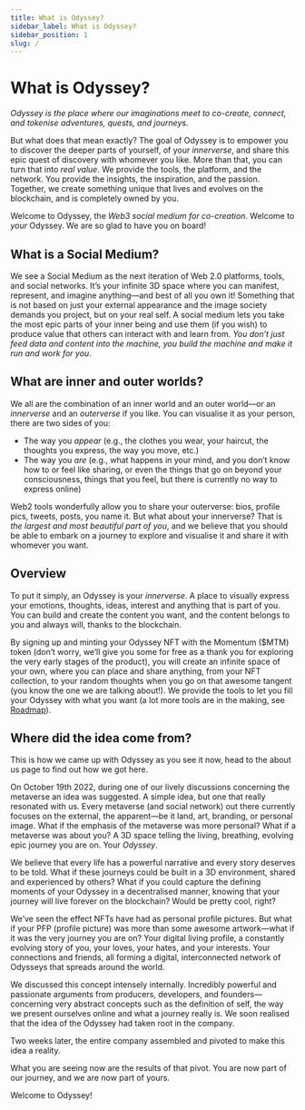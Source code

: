 ```yaml
---
title: What is Odyssey?
sidebar_label: What is Odyssey?
sidebar_position: 1
slug: /
---
```

# What is Odyssey?
*Odyssey is the place where our imaginations meet to co-create, connect, and tokenise adventures, quests, and journeys.*

But what does that mean exactly? The goal of Odyssey is to empower you to discover the deeper parts of yourself, of your *innerverse*, and share this epic quest of discovery with whomever you like. More than that, you can turn that into *real value*. We provide the tools, the platform, and the network. You provide the insights, the inspiration, and the passion. Together, we create something unique that lives and evolves on the blockchain, and is completely owned by you.

Welcome to Odyssey, the *Web3 social medium for co-creation*. Welcome to *your* Odyssey. We are so glad to have you on board!
## What is a Social Medium?
We see a Social Medium as the next iteration of Web 2.0 platforms, tools, and social networks. It’s your infinite 3D space where you can manifest, represent, and imagine anything—and best of all you own it! Something that is not based on just your external appearance and the image society demands you project, but on your real self. A social medium lets you take the most epic parts of your inner being and use them (if you wish) to produce value that others can interact with and learn from. *You don’t just feed data and content into the machine, you build the machine and make it run and work for you*.
## What are inner and outer worlds?
We all are the combination of an inner world and an outer world—or an *innerverse* and an *outerverse* if you like. You can visualise it as your person, there are two sides of you:
- The way you *appear* (e.g., the clothes you wear, your haircut, the thoughts you express, the way you move, etc.)
- The way you *are* (e.g., what happens in your mind, and you don’t know how to or feel like sharing, or even the things that go on beyond your consciousness, things that you feel, but there is currently no way to express online)

Web2 tools wonderfully allow you to share your outerverse: bios, profile pics, tweets, posts, you name it. But what about your innerverse? That is *the largest and most beautiful part of you*, and we believe that you should be able to embark on a journey to explore and visualise it and share it with whomever you want.
## Overview
To put it simply, an Odyssey is your *innerverse*. A place to visually express your emotions, thoughts, ideas, interest and anything that is part of you. You can build and create the content you want, and the content belongs to you and always will, thanks to the blockchain.

By signing up and minting your Odyssey NFT with the Momentum ($MTM) token (don’t worry, we’ll give you some for free as a thank you for exploring the very early stages of the product), you will create an infinite space of your own, where you can place and share anything, from your NFT collection, to your random thoughts when you go on that awesome tangent (you know the one we are talking about!). We provide the tools to let you fill your Odyssey with what you want (a lot more tools are in the making, see [Roadmap](what-is-odyssey/roadmap)).
## Where did the idea come from?
This is how we came up with Odyssey as you see it now, head to the about us page to find out how we got here.

On October 19th 2022, during one of our lively discussions concerning the metaverse an idea was suggested. A simple idea, but one that really resonated with us. Every metaverse (and social network) out there currently focuses on the external, the apparent—be it land, art, branding, or personal image. What if the emphasis of the metaverse was more personal? What if a metaverse was about you? A 3D space telling the living, breathing, evolving epic journey you are on. Your *Odyssey*. 

We believe that every life has a powerful narrative and every story deserves to be told. What if these journeys could be built in a 3D environment, shared and experienced by others? What if you could capture the defining moments of your Odyssey in a decentralised manner, knowing that your journey will live forever on the blockchain? Would be pretty cool, right?  

We’ve seen the effect NFTs have had as personal profile pictures. But what if your PFP (profile picture) was more than some awesome artwork—what if it was the very journey you are on? Your digital living profile, a constantly evolving story of you, your loves, your hates, and your interests. Your connections and friends, all forming a digital, interconnected network of Odysseys that spreads around the world.

We discussed this concept intensely internally. Incredibly powerful and passionate arguments from producers, developers, and founders—concerning very abstract concepts such as the definition of self, the way we present ourselves online and what a journey really is. We soon realised that the idea of the Odyssey had taken root in the company.

Two weeks later, the entire company assembled and pivoted to make this idea a reality.

What you are seeing now are the results of that pivot. You are now part of our journey, and we are now part of yours.

Welcome to Odyssey!